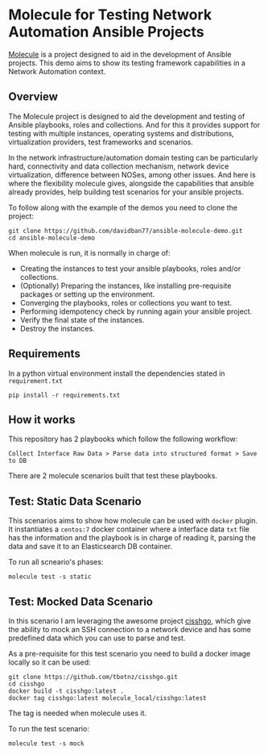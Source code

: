 # Molecule for Testing Network Automation Ansible Projects

[Molecule](https://molecule.readthedocs.io/en/latest/index.html) is a project designed to aid in the development of Ansible projects. This demo aims to show its testing framework capabilities in a Network Automation context.

## Overview

The Molecule project is designed to aid the development and testing of Ansible playbooks, roles and collections. And for this it provides support for testing with multiple instances, operating systems and distributions, virtualization providers, test frameworks and scenarios.

In the network infrastructure/automation domain testing can be particularly hard, connectivity and data collection mechanism, network device virtualization, difference between NOSes, among other issues. And here is where the flexibility molecule gives, alongside the capabilities that ansible already provides, help building test scenarios for your ansible projects.

To follow along with the example of the demos you need to clone the project:

```shell
git clone https://github.com/davidban77/ansible-molecule-demo.git
cd ansible-molecule-demo
```

When molecule is run, it is normally in charge of:

- Creating the instances to test your ansible playbooks, roles and/or collections.
- (Optionally) Preparing the instances, like installing pre-requisite packages or setting up the environment.
- Converging the playbooks, roles or collections you want to test.
- Performing idempotency check by running again your ansible project.
- Verify the final state of the instances.
- Destroy the instances.

## Requirements

In a python virtual environment install the dependencies stated in `requirement.txt`

```shell
pip install -r requirements.txt
```

## How it works

This repository has 2 playbooks which follow the following workflow:

```shell
Collect Interface Raw Data > Parse data into structured format > Save to DB
```

There are 2 molecule scenarios built that test these playbooks.

## Test: Static Data Scenario

This scenarios aims to show how molecule can be used with `docker` plugin. It instantiates a `centos:7` docker container where a interface data `txt` file has the information and the playbook is in charge of reading it, parsing the data and save it to an Elasticsearch DB container.

To run all scneario's phases:

```shell
molecule test -s static
```

## Test: Mocked Data Scenario

In this scenario I am leveraging the awesome project [cisshgo](https://github.com/tbotnz/cisshgo), which give the ability to mock an SSH connection to a network device and has some predefined data which you can use to parse and test.

As a pre-requisite for this test scenario you need to build a docker image locally so it can be used:

```shell
git clone https://github.com/tbotnz/cisshgo.git
cd cisshgo
docker build -t cisshgo:latest .
docker tag cisshgo:latest molecule_local/cisshgo:latest
```

The tag is needed when molecule uses it.

To run the test scenario:

```shell
molecule test -s mock
```
